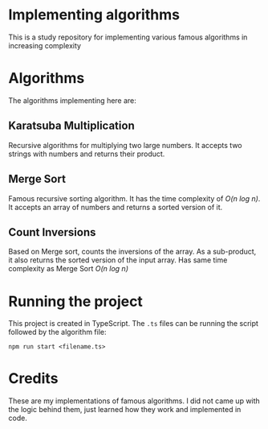 # Implementing algorithms

This is a study repository for implementing various famous algorithms in increasing complexity

# Algorithms

The algorithms implementing here are:

## Karatsuba Multiplication

Recursive algorithms for multiplying two large numbers. It accepts two strings with numbers and returns their product.

## Merge Sort

Famous recursive sorting algorithm. It has the time complexity of _O(n log n)_.
It accepts an array of numbers and returns a sorted version of it.

## Count Inversions

Based on Merge sort, counts the inversions of the array. As a sub-product, it also returns the sorted version of the input array. Has same time complexity as Merge Sort _O(n log n)_

# Running the project

This project is created in TypeScript. The `.ts` files can be running the script followed by the algorithm file:

```
npm run start <filename.ts>
```

# Credits

These are my implementations of famous algorithms. I did not came up with the logic behind them, just learned how they work and implemented in code.
